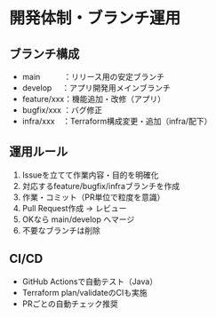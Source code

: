 # 開発体制・ブランチ運用

## ブランチ構成
- main　　　：リリース用の安定ブランチ
- develop　 ：アプリ開発用メインブランチ
- feature/xxx：機能追加・改修（アプリ）
- bugfix/xxx ：バグ修正
- infra/xxx　：Terraform構成変更・追加（infra/配下）

## 運用ルール
1. Issueを立てて作業内容・目的を明確化
2. 対応するfeature/bugfix/infraブランチを作成
3. 作業・コミット（PR単位で粒度を意識）
4. Pull Request作成 → レビュー
5. OKなら main/develop へマージ
6. 不要なブランチは削除

## CI/CD
- GitHub Actionsで自動テスト（Java）
- Terraform plan/validateのCIも実施
- PRごとの自動チェック推奨
